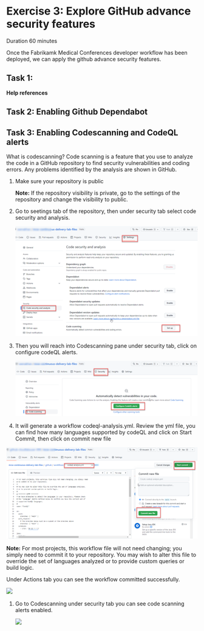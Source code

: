 # Exercise 3: Explore GitHub advance security features 

Duration 60 minutes

Once the Fabrikamk Medical Conferences developer workflow has been deployed, we can apply the github advance security features.

## Task 1:
**Help references**



## Task 2: Enabling Github Dependabot 

## Task 3: Enabling Codescanning and CodeQL alerts 

What is codescanning? 
Code scanning is a feature that you use to analyze the code in a GitHub repository to find security vulnerabilities and coding errors. Any problems identified by the analysis are shown in GitHub.

1. Make sure your repository is public

   **Note:** If the repository visibility is private, go to the settings of the repository and change the visibility to public.
   
1. Go to seetings tab of the repository, then under security tab select code security and analysis.


   ![](media/imgcs.png)
   

1. Then you will reach into Codescanning pane under security tab, click on configure codeQL alerts.


   ![](media/imgcs1.png)
   
  
1. It will generate a workflow codeql-analysis.yml. Review the yml file, you can find how many languages supported by codeQL and click on Start Commit, then click on      commit new file
  
  
  ![](media/imgcs3.png)
  
  
  
  **Note:** For most projects, this workflow file will not need changing; you simply need to commit it to your repository. You may wish to alter this file to             override the set of languages analyzed or to provide custom queries or build logic.
  
  Under Actions tab you can see the workflow committed successfully.
  
  ![](image/imgcs4.png)
  
1. Go to Codescanning under security tab you can see code scanning alerts enabled.
   
   ![](image/imgcs5.png)
  
  

    
